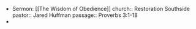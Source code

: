 - Sermon: [[The Wisdom of Obedience]]
  church:: Restoration Southside
  pastor:: Jared Huffman
  passage:: Proverbs 3:1-18
-